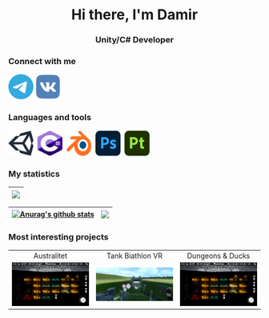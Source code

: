 <div id="header" align = "center">
  <h1>Hi there, I'm Damir</h1>
  <h3>Unity/C# Developer</h3>
</div>

### Connect with me
<p align="left">
<a href="https://t.me/Dumpling_Utka" target="blank"><img height="50" width="50" src="https://github.com/Dumpl1ngUtka/Dumpl1ngUtka/blob/main/icons/telegram-1.svg"/></a>
<a href="https://vk.com/dumpl1ng_utka" target="blank"><img height="50" width="50" src="https://github.com/Dumpl1ngUtka/Dumpl1ngUtka/blob/main/icons/vk-1.svg"/></a>
  
### Languages and tools
  <img height="50" width="50" src="https://github.com/Dumpl1ngUtka/Dumpl1ngUtka/blob/main/icons/unity-69.svg"/>&nbsp;
  <img height="50" width="50" src="https://github.com/Dumpl1ngUtka/Dumpl1ngUtka/blob/main/icons/c--4.svg"/>&nbsp;
  <img height="50" width="50" src="https://github.com/Dumpl1ngUtka/Dumpl1ngUtka/blob/main/icons/blender-2.svg"/>&nbsp;
  <img height="50" width="50" src="https://github.com/Dumpl1ngUtka/Dumpl1ngUtka/blob/main/icons/adobe-photoshop-2.svg"/>&nbsp;
  <img height="50" width="50" src="https://github.com/Dumpl1ngUtka/Dumpl1ngUtka/blob/main/icons/substance-3d-painter-1.svg"/>&nbsp;
  
### My statistics
| <a href="https://github.com/anuraghazra/github-readme-stats"><img align="center" src="https://github-readme-streak-stats.herokuapp.com/?user=Dumpl1ngUtka&theme=dark&count_private=true&bg_color=0d1116&title_color=ce09ec&text_color=a4aacb&icon_color=007ec6"/></a> | 
| ------------- |


| <a href="https://github.com/anuraghazra/github-readme-stats"><img align="center" src="https://github-readme-stats.vercel.app/api?username=Dumpl1ngUtka&show_icons=true&theme=gotham" alt="Anurag's github stats" height="200"/></a> | <a href="https://github.com/anuraghazra/github-readme-stats"><img align="center" src="https://github-readme-stats.vercel.app/api/top-langs/?username=Dumpl1ngUtka&layout=compact&theme=gotham" height="200"/></a> |
| ------------- | ------------- |

### Most interesting projects

<table id= "Profile" align="center">
    <tr>
      <td align="center" valign="top" width="33%"><a>Australitet</a></td>
      <td align="center" valign="top" width="33%"><a>Tank Biathlon VR</a></td>
      <td align="center" valign="top" width="33%"><a>Dungeons & Ducks</a></td>
    </tr>
    <tr>
      <td align="center" valign="center" width="33%"><a href="https://github.com/Limofeus/Australitet" target="blank"><img src="https://github.com/Dumpl1ngUtka/Dumpl1ngUtka/blob/main/image/Australitet/2.png?raw=true"/></a></td>
      <td align="center" valign="center" width="33%"><a href="https://github.com/Dumpl1ngUtka/Tank-Simulator-VR" target="blank"><img href="https://github.com/Limofeus/Australitet" src="https://github.com/Dumpl1ngUtka/Dumpl1ngUtka/blob/main/image/Tank%20Biathlon/0.png?raw=true"/></a></td>
      <td align="center" valign="center" width="33%"><a href="https://github.com/Limofeus/Australitet" target="blank"><img href="https://github.com/Limofeus/Australitet" src="https://github.com/Dumpl1ngUtka/Dumpl1ngUtka/blob/main/image/Australitet/2.png?raw=true"/></a></td>
    </tr>
</table>

